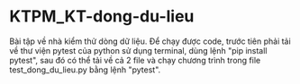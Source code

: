 # KTPM_KT-dong-du-lieu
Bài tập về nhà kiểm thử dòng dữ liệu. Để chạy được code, trước tiên phải tải về thư viện pytest của python sử dụng terminal, dùng lệnh "pip install pytest", sau đó có thể tải về cả 2 file và chạy chương trình trong file test_dong_du_lieu.py bằng lệnh "pytest".
